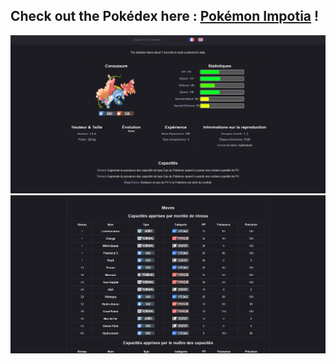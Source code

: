 ## Check out the Pokédex here : [Pokémon Impotia](https://pokemon-impotia.github.io) !
![preview 1](./pokedex_preview_1.png)
![preview 2](./pokedex_preview_2.png)

